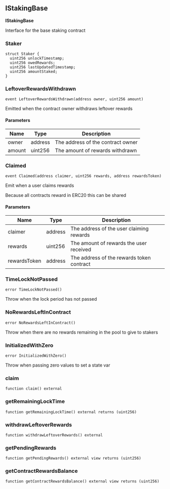 ## IStakingBase


**IStakingBase**

Interface for the base staking contract




### Staker








```solidity
struct Staker {
  uint256 unlockTimestamp;
  uint256 owedRewards;
  uint256 lastUpdatedTimestamp;
  uint256 amountStaked;
}
```

### LeftoverRewardsWithdrawn

```solidity
event LeftoverRewardsWithdrawn(address owner, uint256 amount)
```


Emitted when the contract owner withdraws leftover rewards


#### Parameters

| Name | Type | Description |
| ---- | ---- | ----------- |
| owner | address | The address of the contract owner |
| amount | uint256 | The amount of rewards withdrawn |


### Claimed

```solidity
event Claimed(address claimer, uint256 rewards, address rewardsToken)
```


Emit when a user claims rewards

Because all contracts reward in ERC20 this can be shared

#### Parameters

| Name | Type | Description |
| ---- | ---- | ----------- |
| claimer | address | The address of the user claiming rewards |
| rewards | uint256 | The amount of rewards the user received |
| rewardsToken | address | The address of the rewards token contract |


### TimeLockNotPassed

```solidity
error TimeLockNotPassed()
```


Throw when the lock period has not passed




### NoRewardsLeftInContract

```solidity
error NoRewardsLeftInContract()
```


Throw when there are no rewards remaining in the pool
to give to stakers




### InitializedWithZero

```solidity
error InitializedWithZero()
```


Throw when passing zero values to set a state var




### claim

```solidity
function claim() external
```







### getRemainingLockTime

```solidity
function getRemainingLockTime() external returns (uint256)
```







### withdrawLeftoverRewards

```solidity
function withdrawLeftoverRewards() external
```







### getPendingRewards

```solidity
function getPendingRewards() external view returns (uint256)
```







### getContractRewardsBalance

```solidity
function getContractRewardsBalance() external view returns (uint256)
```








